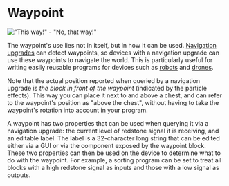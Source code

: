 # Waypoint

!["This way!" - "No, that way!"](oredict:oc:waypoint)

The waypoint's use lies not in itself, but in how it can be used. [Navigation upgrades](../item/navigationUpgrade.md) can detect waypoints, so devices with a navigation upgrade can use these waypoints to navigate the world. This is particularly useful for writing easily reusable programs for devices such as [robots](robot.md) and [drones](../item/drone.md).

Note that the actual position reported when queried by a navigation upgrade is *the block in front of the waypoint* (indicated by the particle effects). This way you can place it next to and above a chest, and can refer to the waypoint's position as "above the chest", without having to take the waypoint's rotation into account in your program.

A waypoint has two properties that can be used when querying it via a navigation upgrade: the current level of redstone signal it is receiving, and an editable label. The label is a 32-character long string that can be edited either via a GUI or via the component exposed by the waypoint block. These two properties can then be used on the device to determine what to do with the waypoint. For example, a sorting program can be set to treat all blocks with a high redstone signal as inputs and those with a low signal as outputs.
